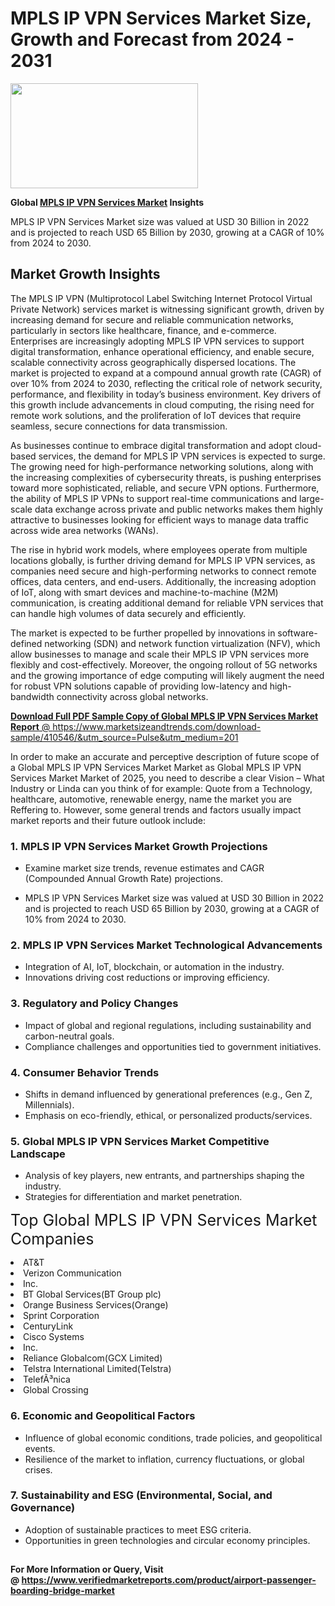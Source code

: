 <H1>MPLS IP VPN Services Market Size, Growth and Forecast from 2024 - 2031</H1><img class="aligncenter size-medium wp-image-584254" src="https://thirdeyenews.in/wp-content/uploads/2024/09/Global-Market-Research-300x168.jpeg" alt="" width="300" height="168" /><p><strong>Global&nbsp;<a href="https://www.marketsizeandtrends.com/download-sample/410546/&amp;utm_source=Pulse&amp;utm_medium=201">MPLS IP VPN Services Market</a> Insights</strong></p><p>MPLS IP VPN Services Market size was valued at USD 30 Billion in 2022 and is projected to reach USD 65 Billion by 2030, growing at a CAGR of 10% from 2024 to 2030.</p><p><h2>Market Growth Insights</h2> <p>The MPLS IP VPN (Multiprotocol Label Switching Internet Protocol Virtual Private Network) services market is witnessing significant growth, driven by increasing demand for secure and reliable communication networks, particularly in sectors like healthcare, finance, and e-commerce. Enterprises are increasingly adopting MPLS IP VPN services to support digital transformation, enhance operational efficiency, and enable secure, scalable connectivity across geographically dispersed locations. The market is projected to expand at a compound annual growth rate (CAGR) of over 10% from 2024 to 2030, reflecting the critical role of network security, performance, and flexibility in today’s business environment. Key drivers of this growth include advancements in cloud computing, the rising need for remote work solutions, and the proliferation of IoT devices that require seamless, secure connections for data transmission.</p> <p><a href="sample_download_link"></a></p> <p>As businesses continue to embrace digital transformation and adopt cloud-based services, the demand for MPLS IP VPN services is expected to surge. The growing need for high-performance networking solutions, along with the increasing complexities of cybersecurity threats, is pushing enterprises toward more sophisticated, reliable, and secure VPN options. Furthermore, the ability of MPLS IP VPNs to support real-time communications and large-scale data exchange across private and public networks makes them highly attractive to businesses looking for efficient ways to manage data traffic across wide area networks (WANs).</p> <p>The rise in hybrid work models, where employees operate from multiple locations globally, is further driving demand for MPLS IP VPN services, as companies need secure and high-performing networks to connect remote offices, data centers, and end-users. Additionally, the increasing adoption of IoT, along with smart devices and machine-to-machine (M2M) communication, is creating additional demand for reliable VPN services that can handle high volumes of data securely and efficiently.</p> <p>The market is expected to be further propelled by innovations in software-defined networking (SDN) and network function virtualization (NFV), which allow businesses to manage and scale their MPLS IP VPN services more flexibly and cost-effectively. Moreover, the ongoing rollout of 5G networks and the growing importance of edge computing will likely augment the need for robust VPN solutions capable of providing low-latency and high-bandwidth connectivity across global networks.</p> <p><a href="more_info_link"></p><p><span class=""><strong>Download Full PDF Sample Copy of Global MPLS IP VPN Services Market Report</strong> @ <a href="https://www.marketsizeandtrends.com/download-sample/410546/&amp;utm_source=Pulse&amp;utm_medium=201" target="_blank">https://www.marketsizeandtrends.com/download-sample/410546/&amp;utm_source=Pulse&amp;utm_medium=201</a></span></p><p>In order to make an accurate and perceptive description of future scope of a Global&nbsp;MPLS IP VPN Services Market Market as Global&nbsp;MPLS IP VPN Services Market Market of 2025, you need to describe a clear Vision &ndash; What Industry or Linda can you think of for example: Quote from a Technology, healthcare, automotive, renewable energy, name the market you are Reffering to. However, some general trends and factors usually impact market reports and their future outlook include:</p><h3>1.&nbsp;<strong>MPLS IP VPN Services Market Growth Projections</strong></h3><ul><li>Examine market size trends, revenue estimates and CAGR (Compounded Annual Growth Rate) projections.</li><li><p>MPLS IP VPN Services Market size was valued at USD 30 Billion in 2022 and is projected to reach USD 65 Billion by 2030, growing at a CAGR of 10% from 2024 to 2030.</p></li></ul><h3>2.&nbsp;<strong>MPLS IP VPN Services Market Technological Advancements</strong></h3><ul><li>Integration of AI, IoT, blockchain, or automation in the industry.</li><li>Innovations driving cost reductions or improving efficiency.</li></ul><h3>3.&nbsp;<strong>Regulatory and Policy Changes</strong></h3><ul><li>Impact of global and regional regulations, including sustainability and carbon-neutral goals.</li><li>Compliance challenges and opportunities tied to government initiatives.</li></ul><h3>4.&nbsp;<strong>Consumer Behavior Trends</strong></h3><ul><li>Shifts in demand influenced by generational preferences (e.g., Gen Z, Millennials).</li><li>Emphasis on eco-friendly, ethical, or personalized products/services.</li></ul><h3>5.&nbsp;<strong>Global MPLS IP VPN Services Market Competitive Landscape</strong></h3><ul><li>Analysis of key players, new entrants, and partnerships shaping the industry.</li><li>Strategies for differentiation and market penetration.</li></ul><p data-pm-slice="1 1 []"><span style="color: inherit; font-family: inherit; font-size: 25px;">Top Global MPLS IP VPN Services Market Companies</span></p><div class="" data-test-id=""><p><li>AT&T</li><li> Verizon Communication</li><li> Inc.</li><li> BT Global Services(BT Group plc)</li><li> Orange Business Services(Orange)</li><li> Sprint Corporation</li><li> CenturyLink</li><li> Cisco Systems</li><li> Inc.</li><li> Reliance Globalcom(GCX Limited)</li><li> Telstra International Limited(Telstra)</li><li> TelefÃ³nica</li><li> Global Crossing</li></p></div><h3>6.&nbsp;<strong>Economic and Geopolitical Factors</strong></h3><ul><li>Influence of global economic conditions, trade policies, and geopolitical events.</li><li>Resilience of the market to inflation, currency fluctuations, or global crises.</li></ul><h3>7.&nbsp;<strong>Sustainability and ESG (Environmental, Social, and Governance)</strong></h3><ul><li>Adoption of sustainable practices to meet ESG criteria.</li><li>Opportunities in green technologies and circular economy principles.</li></ul><h2><strong style="font-size: 14px;">For More Information or Query, Visit @&nbsp;</strong><a style="background-color: #ffffff; font-size: 14px;" href="https://www.marketsizeandtrends.com/report/mpls-ip-vpn-services-market/" target="_blank">https://www.verifiedmarketreports.com/product/airport-passenger-boarding-bridge-market</a></h2>
